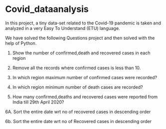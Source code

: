 # Covid_dataanalysis
In this project, a tiny data-set related to the Covid-19 pandemic is taken and analyzed in a very Easy To Understand (ETU) language.

We have solved the following Questions project and then solved with the help of Python. 

1. Show the number of confirmed,death and recovered cases in each region


2. Remove all the records where confirmed cases is less than 10.

3. In which region maximum number of confirmed cases were recorded?

4. In which region minimum number of death cases are recorded?

5. How many confirmed,deaths and recovered cases were reported from India till 29th April 2020?

6A. Sort the  entire date wrt no of recovered cases in descending order

6b. Sort the  entire date wrt no of Recovered cases in descending order
